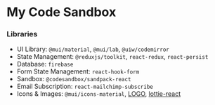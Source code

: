 # My Code Sandbox

### Libraries

-   UI Library: `@mui/material`, `@mui/lab`, `@uiw/codemirror`
-   State Management: `@reduxjs/toolkit`, `react-redux`, `react-persist`
-   Database: `firebase`
-   Form State Management: `react-hook-form`
-   Sandbox: `@codesandbox/sandpack-react`
-   Email Subscription: `react-mailchimp-subscribe`
-   Icons & Images: `@mui/icons-material`, [LOGO](https://logo.com), [lottie-react](https://lottiefiles.com)
